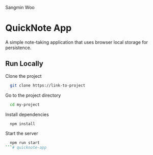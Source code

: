 Sangmin Woo

# QuickNote App

A simple note-taking application that uses browser local storage for persistence.

## Run Locally

Clone the project

```bash
  git clone https://link-to-project
```

Go to the project directory

```bash
  cd my-project
```

Install dependencies

```bash
  npm install
```

Start the server

```bash
  npm run start
```# quicknote-app
